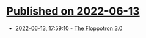 # [Published on 2022-06-13](index.md)

* [2022-06-13, 17:59:10](https://news.ycombinator.com/item?id=31729040) - [The Floppotron 3.0](http://silent.org.pl/home/2022/06/13/the-floppotron-3-0/)
